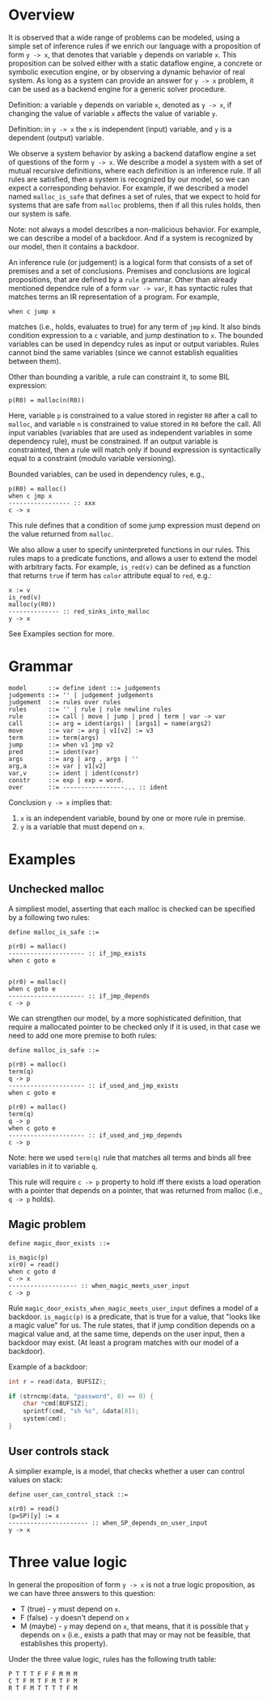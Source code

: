 # Overview

It is observed that a wide range of problems can be modeled, using a
simple set of inference rules if we enrich our language with a
proposition of form `y -> x`, that denotes that variable `y` depends
on variable `x`. This proposition can be solved either with a static
dataflow engine, a concrete or symbolic execution engine, or
by observing a dynamic behavior of real system. As long as a system
can provide an answer for `y -> x` problem, it can be used as a
backend engine for a generic solver procedure.

Definition: a variable `y` depends on variable `x`, denoted as
`y -> x`, if changing the value of variable `x` affects the value
of variable `y`.

Definition: in `y -> x` the `x` is independent (input) variable, and
`y` is a dependent (output) variable.

We observe a system behavior by asking a backend dataflow engine a set
of questions of the form `y -> x`. We describe a model a system with a
set of mutual recursive definitions, where each definition is an
inference rule. If all rules are satisfied, then a system is
recognized by our model, so we can expect a corresponding
behavior. For example, if we described a model named `malloc_is_safe`
that defines a set of rules, that we expect to hold for systems that
are safe from `malloc` problems, then if all this rules holds, then
our system is safe.

Note: not always a model describes a non-malicious behavior. For
example, we can describe a model of a backdoor. And if a system is
recognized by our model, then it contains a backdoor.

An inference rule (or judgement) is a logical form that consists of a
set of premises and a set of conclusions. Premises and conclusions are
logical propositions, that are defined by a `rule` grammar. Other than
already mentioned dependce rule of a form `var -> var`, it has
syntactic rules that matches terms an IR representation of a
program. For example,

```
when c jump x
```

matches (i.e., holds, evaluates to true) for any term of `jmp` kind.
It also binds condition expression to a `c` variable, and jump
destination to `x`. The bounded variables can be used in dependcy
rules as input or output variables. Rules cannot bind the same
variables (since we cannot establish equalities between them).

Other than bounding a varible, a rule can constraint it, to some BIL
expression:
```
p(R0) = malloc(n(R0))
```

Here, variable `p` is constrained to a value stored in register `R0`
after a call to `malloc`, and variable `n` is constrained to value
stored in `R0` before the call. All input variables (variables that
are used as independent variables in some dependency rule), must be
constrained. If an output variable is constrainted, then a rule will
match only if bound expression is syntactically equal to a constraint
(modulo variable versioning).

Bounded variables, can be used in dependency rules, e.g.,

```
p(R0) = malloc()
when c jmp x
----------------- :: xxx
c -> x
```

This rule defines that a condition of some jump expression must depend
on the value returned from `malloc`.

We also allow a user to specify uninterpreted functions in our
rules. This rules maps to a predicate functions, and allows a user to
extend the model with arbitrary facts. For example, `is_red(v)` can be
defined as a function that returns `true` if term has `color` attribute
equal to `red`, e.g.:

```
x := v
is_red(v)
malloc(y(R0))
-------------- :: red_sinks_into_malloc
y -> x
```

See Examples section for more.

# Grammar

```
model      ::= define ident ::= judgements
judgements ::= '' | judgement judgements
judgement  ::= rules over rules
rules      ::= '' | rule | rule newline rules
rule       ::= call | move | jump | pred | term | var -> var
call       ::= arg = ident(args) | [args1] = name(args2)
move       ::= var := arg | v1[v2] := v3
term       ::= term(args)
jump       ::= when v1 jmp v2
pred       ::= ident(var)
args       ::= arg | arg , args | ''
arg,a      ::= var | v1[v2]
var,v      ::= ident | ident(constr)
constr     ::= exp | exp = word.
over       ::= -----------------... :: ident
```

Conclusion `y -> x` implies that:

1. `x` is an independent variable, bound by one or more rule in
   premise.
2. `y` is a variable that must depend on `x`.



# Examples

## Unchecked malloc

A simpliest model, asserting that each malloc is checked can be
specified by a following two rules:

```
define malloc_is_safe ::=

p(r0) = malloc()
--------------------- :: if_jmp_exists
when c goto e


p(r0) = malloc()
when c goto e
--------------------- :: if_jmp_depends
c -> p
```

We can strengthen our model, by a more sophisticated definition, that
require a mallocated pointer to be checked only if it is used, in that
case we need to add one more premise to both rules:

```
define malloc_is_safe ::=

p(r0) = malloc()
term(q)
q -> p
--------------------- :: if_used_and_jmp_exists
when c goto e

p(r0) = malloc()
term(q)
q -> p
when c goto e
--------------------- :: if_used_and_jmp_depends
c -> p
```

Note: here we used `term(q)` rule that matches all terms and binds all
free variables in it to variable `q`.

This rule will require `c -> p` property to hold iff there exists a
load operation with a pointer that depends on a pointer, that was
returned from malloc (i.e., `q -> p` holds).

## Magic problem


```
define magic_door_exists ::=

is_magic(p)
x(r0) = read()
when c goto d
c -> x
------------------- :: when_magic_meets_user_input
c -> p
```


Rule `magic_door_exists_when_magic_meets_user_input` defines a model
of a backdoor. `is_magic(p)` is a predicate, that is true for a value,
that "looks like a magic value" for us. The rule states, that if jump
condition depends on a magical value and, at the same time, depends on
the user input, then a backdoor may exist. (At least a program matches
with our model of a backdoor).

Example of a backdoor:

```c
int r = read(data, BUFSIZ);

if (strncmp(data, "password", 8) == 0) {
    char *cmd[BUFSIZ];
    sprintf(cmd, "sh %s", &data[8]);
    system(cmd);
}
```

## User controls stack

A simplier example, is a model, that checks whether a user can control
values on stack:

```
define user_can_control_stack ::=

x(r0) = read()
(p=SP)[y] := x
---------------------- :: when_SP_depends_on_user_input
y -> x
```


# Three value logic

In general the proposition of form `y -> x` is not a true logic
proposition, as we can have three answers to this question:

- T (true)  - `y` must depend on `x`.
- F (false) - `y` doesn't depend on `x`
- M (maybe) - `y` may depend on `x`, that means, that it is possible
  that `y` depends on `x` (i.e., exists a path that may or may not be
  feasible, that establishes this property).


Under the three value logic, rules has the following truth table:
```
P T T T F F F M M M
C T F M T F M T F M
R T F M T T T T F M
```
